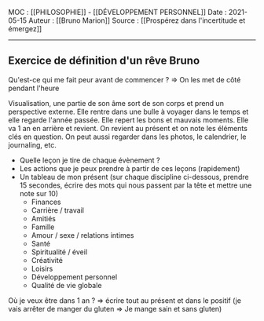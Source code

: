 MOC : [[PHILOSOPHIE]] - [[DÉVELOPPEMENT PERSONNEL]]
Date : 2021-05-15
Auteur : [[Bruno Marion]]
Source : [[Prospérez dans l'incertitude et émergez]]
***

## Exercice de définition d'un rêve Bruno
Qu'est-ce qui me fait peur avant de commencer ?
=> On les met de côté pendant l'heure

Visualisation, une partie de son âme sort de son corps et prend un perspective externe. Elle rentre dans une bulle à voyager dans le temps et elle regarde l'année passée. Elle repert les bons et mauvais moments. Elle va 1 an en arrière et revient.
On revient au présent et on note les éléments clés en question.
On peut aussi regarder dans les photos, le calendrier, le journaling, etc.

- Quelle leçon je tire de chaque évènement ?
- Les actions que je peux prendre à partir de ces leçons (rapidement)
- Un tableau de mon présent (sur chaque discipline ci-dessous, prendre 15 secondes, écrire des mots qui nous passent par la tête et mettre une note sur 10)
	- Finances
	- Carrière / travail
	- Amitiés
	- Famille
	- Amour / sexe / relations intimes
	- Santé
	- Spiritualité / éveil
	- Créativité
	- Loisirs
	- Développement personnel
	- Qualité de vie globale

Où je veux être dans 1 an ?
=> écrire tout au présent et dans le positif (je vais arrêter de manger du gluten => Je mange sain et sans gluten)